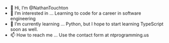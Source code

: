 - 👋 Hi, I’m @NathanTouchton
- 👀 I’m interested in ... Learning to code for a career in software engineering
- 🌱 I’m currently learning ... Python, but I hope to start learning TypeScript soon as well. 
- 📫 How to reach me ... Use the contact form at ntprogramming.us
<!-- 💞️ I’m looking to collaborate on ... Nothing at this time. -->

<!---
shabasta/shabasta is a ✨ special ✨ repository because its `README.md` (this file) appears on your GitHub profile.
You can click the Preview link to take a look at your changes.
--->
